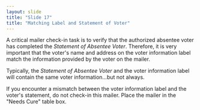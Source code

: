 ```yaml
---
layout: slide
title: "Slide 17"
title: "Matching Label and Statement of Voter"
---
```


A critical mailer check-in task is to verify that the authorized absentee voter has completed the _Statement of Absentee Voter_. Therefore, it is very important that the voter's name and address on the voter information label match the information provided by the voter on the mailer.

Typically, the _Statement of Absentee Voter_ and the voter information label will contain the same voter information...but not always.

If you encounter a mismatch between the voter information label and the voter's statement, do not check-in this mailer. Place the mailer in the "Needs Cure" table box.
